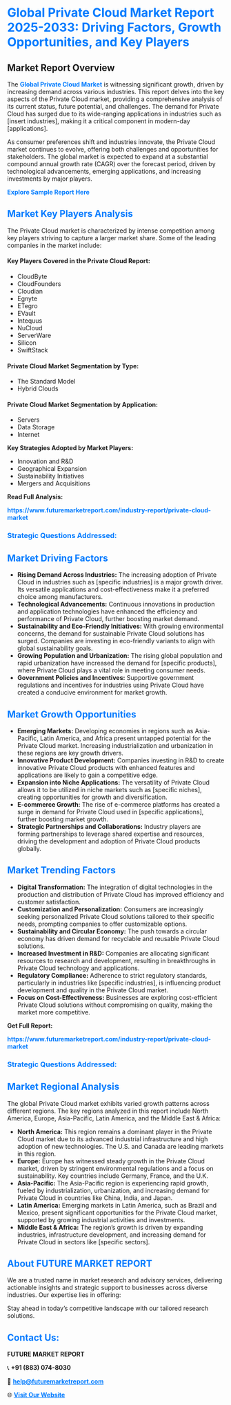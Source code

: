 <h1 style="color: #007BFF;">Global Private Cloud Market Report 2025-2033: Driving Factors, Growth Opportunities, and Key Players</h1>

<section id="overview">
<h2>Market Report Overview</h2>
<p>The <a href="https://www.futuremarketreport.com/industry-report/private-cloud-market" style="color: #007BFF; text-decoration: none;"><strong>Global Private Cloud Market</strong></a> is witnessing significant growth, driven by increasing demand across various industries. This report delves into the key aspects of the Private Cloud market, providing a comprehensive analysis of its current status, future potential, and challenges. The demand for Private Cloud has surged due to its wide-ranging applications in industries such as [insert industries], making it a critical component in modern-day [applications].</p>
<p>As consumer preferences shift and industries innovate, the Private Cloud market continues to evolve, offering both challenges and opportunities for stakeholders. The global market is expected to expand at a substantial compound annual growth rate (CAGR) over the forecast period, driven by technological advancements, emerging applications, and increasing investments by major players.</p>
</section>

<section id="overview">
<p><a href="https://www.futuremarketreport.com/request-sample/reportId=99291" style="color: #007BFF; text-decoration: none;"><strong>Explore Sample Report Here</strong></a></p>
</section>

<section id="key-players">
<h2 style="color: #007BFF;">Market Key Players Analysis</h2>
<p>The Private Cloud market is characterized by intense competition among key players striving to capture a larger market share. Some of the leading companies in the market include:</p>
<h4>Key Players Covered in the Private Cloud Report:</h4>
<ul><li>CloudByte</li><li>CloudFounders</li><li>Cloudian</li><li>Egnyte</li><li>ETegro</li><li>EVault</li><li>Intequus</li><li>NuCloud</li><li>ServerWare</li><li>Silicon</li><li>SwiftStack</li></ul>
<h4>Private Cloud Market Segmentation by Type:</h4>
<ul><li>The Standard Model</li><li>Hybrid Clouds</li></ul>

<h4>Private Cloud Market Segmentation by Application:</h4>
<ul><li>Servers</li><li>Data Storage</li><li>Internet</li></ul>
<p><strong>Key Strategies Adopted by Market Players:</strong></p>
<ul>
<li>Innovation and R&D</li>
<li>Geographical Expansion</li>
<li>Sustainability Initiatives</li>
<li>Mergers and Acquisitions</li>
</ul>
</section>

<section>
<p><strong>Read Full Analysis: </strong></p><a href="https://www.futuremarketreport.com/industry-report/private-cloud-market" style="color: #007BFF; text-decoration: none;"><strong>https://www.futuremarketreport.com/industry-report/private-cloud-market</strong></a>
<h3 style="color: #007BFF;">Strategic Questions Addressed:</h3>
</section>

<section id="driving-factors">
<h2 style="color: #007BFF;">Market Driving Factors</h2>
<ul>
<li><strong>Rising Demand Across Industries:</strong> The increasing adoption of Private Cloud in industries such as [specific industries] is a major growth driver. Its versatile applications and cost-effectiveness make it a preferred choice among manufacturers.</li>
<li><strong>Technological Advancements:</strong> Continuous innovations in production and application technologies have enhanced the efficiency and performance of Private Cloud, further boosting market demand.</li>
<li><strong>Sustainability and Eco-Friendly Initiatives:</strong> With growing environmental concerns, the demand for sustainable Private Cloud solutions has surged. Companies are investing in eco-friendly variants to align with global sustainability goals.</li>
<li><strong>Growing Population and Urbanization:</strong> The rising global population and rapid urbanization have increased the demand for [specific products], where Private Cloud plays a vital role in meeting consumer needs.</li>
<li><strong>Government Policies and Incentives:</strong> Supportive government regulations and incentives for industries using Private Cloud have created a conducive environment for market growth.</li>
</ul>
</section>

<section id="growth-opportunities">
<h2 style="color: #007BFF;">Market Growth Opportunities</h2>
<ul>
<li><strong>Emerging Markets:</strong> Developing economies in regions such as Asia-Pacific, Latin America, and Africa present untapped potential for the Private Cloud market. Increasing industrialization and urbanization in these regions are key growth drivers.</li>
<li><strong>Innovative Product Development:</strong> Companies investing in R&D to create innovative Private Cloud products with enhanced features and applications are likely to gain a competitive edge.</li>
<li><strong>Expansion into Niche Applications:</strong> The versatility of Private Cloud allows it to be utilized in niche markets such as [specific niches], creating opportunities for growth and diversification.</li>
<li><strong>E-commerce Growth:</strong> The rise of e-commerce platforms has created a surge in demand for Private Cloud used in [specific applications], further boosting market growth.</li>
<li><strong>Strategic Partnerships and Collaborations:</strong> Industry players are forming partnerships to leverage shared expertise and resources, driving the development and adoption of Private Cloud products globally.</li>
</ul>
</section>

<section id="trending-factors">
<h2 style="color: #007BFF;">Market Trending Factors</h2>
<ul>
<li><strong>Digital Transformation:</strong> The integration of digital technologies in the production and distribution of Private Cloud has improved efficiency and customer satisfaction.</li>
<li><strong>Customization and Personalization:</strong> Consumers are increasingly seeking personalized Private Cloud solutions tailored to their specific needs, prompting companies to offer customizable options.</li>
<li><strong>Sustainability and Circular Economy:</strong> The push towards a circular economy has driven demand for recyclable and reusable Private Cloud solutions.</li>
<li><strong>Increased Investment in R&D:</strong> Companies are allocating significant resources to research and development, resulting in breakthroughs in Private Cloud technology and applications.</li>
<li><strong>Regulatory Compliance:</strong> Adherence to strict regulatory standards, particularly in industries like [specific industries], is influencing product development and quality in the Private Cloud market.</li>
<li><strong>Focus on Cost-Effectiveness:</strong> Businesses are exploring cost-efficient Private Cloud solutions without compromising on quality, making the market more competitive.</li>
</ul>
</section>

<section>
<p><strong>Get Full Report: </strong></p><a href="https://www.futuremarketreport.com/industry-report/private-cloud-market" style="color: #007BFF; text-decoration: none;"><strong>https://www.futuremarketreport.com/industry-report/private-cloud-market</strong></a>
<h3 style="color: #007BFF;">Strategic Questions Addressed:</h3>
</section>


<section id="regional-analysis">
<h2 style="color: #007BFF;">Market Regional Analysis</h2>
<p>The global Private Cloud market exhibits varied growth patterns across different regions. The key regions analyzed in this report include North America, Europe, Asia-Pacific, Latin America, and the Middle East & Africa:</p>
<ul>
<li><strong>North America:</strong> This region remains a dominant player in the Private Cloud market due to its advanced industrial infrastructure and high adoption of new technologies. The U.S. and Canada are leading markets in this region.</li>
<li><strong>Europe:</strong> Europe has witnessed steady growth in the Private Cloud market, driven by stringent environmental regulations and a focus on sustainability. Key countries include Germany, France, and the U.K.</li>
<li><strong>Asia-Pacific:</strong> The Asia-Pacific region is experiencing rapid growth, fueled by industrialization, urbanization, and increasing demand for Private Cloud in countries like China, India, and Japan.</li>
<li><strong>Latin America:</strong> Emerging markets in Latin America, such as Brazil and Mexico, present significant opportunities for the Private Cloud market, supported by growing industrial activities and investments.</li>
<li><strong>Middle East & Africa:</strong> The region’s growth is driven by expanding industries, infrastructure development, and increasing demand for Private Cloud in sectors like [specific sectors].</li>
</ul>
</section>

<footer>
<h2 style="color: #007BFF;">About FUTURE MARKET REPORT</h2>
<p>We are a trusted name in market research and advisory services, delivering actionable insights and strategic support to businesses across diverse industries. Our expertise lies in offering:</p>

<p>Stay ahead in today’s competitive landscape with our tailored research solutions.</p>

<h2 style="color: #007BFF;">Contact Us:</h2>
<p><strong>FUTURE MARKET REPORT</strong></p>
<p>📞 <strong>+91 (883) 074-8030</strong></p>
<p>📧 <strong><a href="mailto:help@futuremarketreport.com" style="color: #007BFF;">help@futuremarketreport.com</a></strong></p>
<p>🌐 <strong><a href="https://www.futuremarketreport.com/" style="color: #007BFF;">Visit Our Website</a></strong></p>
</footer>
